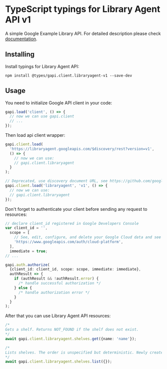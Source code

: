 # TypeScript typings for Library Agent API v1

A simple Google Example Library API.
For detailed description please check [documentation](https://cloud.google.com/docs/quota).

## Installing

Install typings for Library Agent API:

```
npm install @types/gapi.client.libraryagent-v1 --save-dev
```

## Usage

You need to initialize Google API client in your code:

```typescript
gapi.load('client', () => {
  // now we can use gapi.client
  // ...
});
```

Then load api client wrapper:

```typescript
gapi.client.load(
  'https://libraryagent.googleapis.com/$discovery/rest?version=v1',
  () => {
    // now we can use:
    // gapi.client.libraryagent
  }
);
```

```typescript
// Deprecated, use discovery document URL, see https://github.com/google/google-api-javascript-client/blob/master/docs/reference.md#----gapiclientloadname----version----callback--
gapi.client.load('libraryagent', 'v1', () => {
  // now we can use:
  // gapi.client.libraryagent
});
```

Don't forget to authenticate your client before sending any request to resources:

```typescript
// declare client_id registered in Google Developers Console
var client_id = '',
  scope = [
    // See, edit, configure, and delete your Google Cloud data and see the email address for your Google Account.
    'https://www.googleapis.com/auth/cloud-platform',
  ],
  immediate = true;
// ...

gapi.auth.authorize(
  {client_id: client_id, scope: scope, immediate: immediate},
  authResult => {
    if (authResult && !authResult.error) {
      /* handle successful authorization */
    } else {
      /* handle authorization error */
    }
  }
);
```

After that you can use Library Agent API resources: <!-- TODO: make this work for multiple namespaces -->

```typescript
/*
Gets a shelf. Returns NOT_FOUND if the shelf does not exist.
*/
await gapi.client.libraryagent.shelves.get({name: 'name'});

/*
Lists shelves. The order is unspecified but deterministic. Newly created shelves will not necessarily be added to the end of this list.
*/
await gapi.client.libraryagent.shelves.list({});
```
